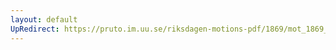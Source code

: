 ```yaml
---
layout: default
UpRedirect: https://pruto.im.uu.se/riksdagen-motions-pdf/1869/mot_1869__fk__8/mot_1869__fk__8-004.pdf
---
```

